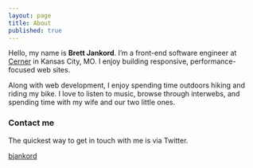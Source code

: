 ```yaml
---
layout: page
title: About
published: true
---
```


Hello, my name is **Brett Jankord**. I’m a front-end software engineer at [Cerner](http://www.cerner.com/) in Kansas City, MO. I enjoy building responsive, performance-focused web sites.

Along with web development, I enjoy spending time outdoors hiking and riding my bike. I love to listen to music, browse through interwebs, and spending time with my wife and our two little ones.


### Contact me

The quickest way to get in touch with me is via Twitter.

[bjankord](https://twitter.com/bjankord)
